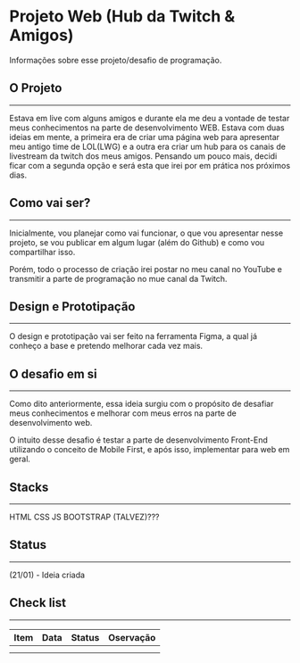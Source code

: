 # Projeto Web (Hub da Twitch & Amigos)

Informações sobre esse projeto/desafio de programação.

## O Projeto

---

Estava em live com alguns amigos e durante ela me deu a vontade de testar meus conhecimentos na parte de desenvolvimento WEB. Estava com duas ideias em mente, a primeira era de criar uma página web para apresentar meu antigo time de LOL(LWG) e a outra era criar um hub para os canais de livestream da twitch dos meus amigos. Pensando um pouco mais, decidi ficar com a segunda opção e será esta que irei por em prática nos próximos dias.

## Como vai ser?

---

Inicialmente, vou planejar como vai funcionar, o que vou apresentar nesse projeto, se vou publicar em algum lugar (além do Github) e como vou compartilhar isso.

Porém, todo o processo de criação irei postar no meu canal no YouTube e transmitir a parte de programação no mue canal da Twitch.

## Design e Prototipação

---

O design e prototipação vai ser feito na ferramenta Figma, a qual já conheço a base e pretendo melhorar cada vez mais.

## O desafio em si

---

Como dito anteriormente, essa ideia surgiu com o propósito de desafiar meus conhecimentos e melhorar com meus erros na parte de desenvolvimento web.

O intuito desse desafio é testar a parte de desenvolvimento Front-End utilizando o conceito de Mobile First, e após isso, implementar para web em geral.

## Stacks

---

HTML
CSS
JS
BOOTSTRAP (TALVEZ)???

## Status

---

(21/01) - Ideia criada

## Check list

---

| Item | Data | Status | Oservação |
| --- | --- | --- | --- |
|  |  |  |  |
|  |  |  |  |
